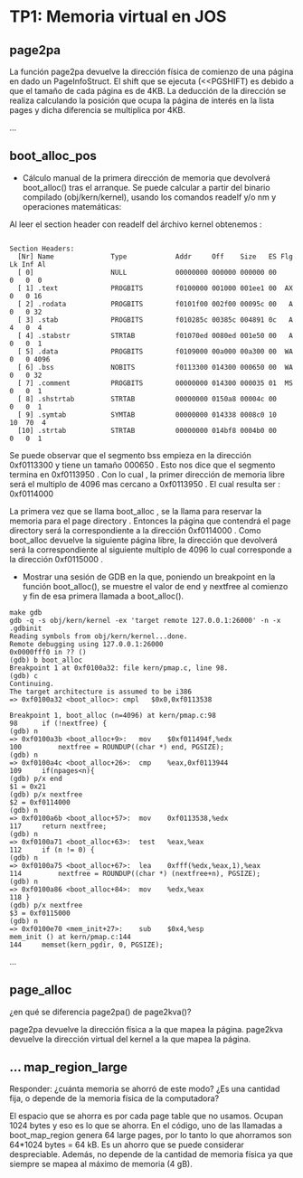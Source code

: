 TP1: Memoria virtual en JOS
===========================

page2pa
-------

La función page2pa devuelve  la dirección física de comienzo de una página en dado un PageInfoStruct. El shift que se ejecuta (<<PGSHIFT) es debido a que el tamaño de cada página es de 4KB.
La deducción de la dirección se realiza calculando la posición que ocupa la página de interés en la lista pages y dicha diferencia se multiplica por 4KB.

...


boot_alloc_pos
--------------

 * Cálculo manual de la primera dirección de memoria que devolverá boot_alloc() tras el arranque. Se puede calcular a partir del binario compilado (obj/kern/kernel), usando los comandos readelf y/o nm y operaciones matemáticas:
 
Al leer el section header con readelf del árchivo kernel obtenemos :

```

Section Headers:
  [Nr] Name              Type            Addr     Off    Size   ES Flg Lk Inf Al
  [ 0]                   NULL            00000000 000000 000000 00      0   0  0
  [ 1] .text             PROGBITS        f0100000 001000 001ee1 00  AX  0   0 16
  [ 2] .rodata           PROGBITS        f0101f00 002f00 00095c 00   A  0   0 32
  [ 3] .stab             PROGBITS        f010285c 00385c 004891 0c   A  4   0  4
  [ 4] .stabstr          STRTAB          f01070ed 0080ed 001e50 00   A  0   0  1
  [ 5] .data             PROGBITS        f0109000 00a000 00a300 00  WA  0   0 4096
  [ 6] .bss              NOBITS          f0113300 014300 000650 00  WA  0   0 32
  [ 7] .comment          PROGBITS        00000000 014300 000035 01  MS  0   0  1
  [ 8] .shstrtab         STRTAB          00000000 0150a8 00004c 00      0   0  1
  [ 9] .symtab           SYMTAB          00000000 014338 0008c0 10     10  70  4
  [10] .strtab           STRTAB          00000000 014bf8 0004b0 00      0   0  1
```

Se puede observar que el segmento bss empieza en la dirección 0xf0113300 y tiene un tamaño 000650 . Esto nos dice que el segmento termina en 0xf0113950 . Con lo cual , la primer dirección de memoria libre será el multiplo de 4096 mas cercano a 0xf0113950 . El cual resulta ser : 0xf0114000 

La primera vez que se llama boot_alloc , se la llama para reservar la memoria para el page directory . Entonces la página que contendrá el page directory será la correspondiente a la dirección 0xf0114000 . Como boot_alloc devuelve la siguiente página libre, la dirección que devolverá será la correspondiente al siguiente multiplo de 4096 lo cual corresponde a la dirección 0xf0115000 . 


 * Mostrar una sesión de GDB en la que, poniendo un breakpoint en la función boot_alloc(), se muestre el valor de end y nextfree al comienzo y fin de esa primera llamada a boot_alloc().

```
make gdb
gdb -q -s obj/kern/kernel -ex 'target remote 127.0.0.1:26000' -n -x .gdbinit
Reading symbols from obj/kern/kernel...done.
Remote debugging using 127.0.0.1:26000
0x0000fff0 in ?? ()
(gdb) b boot_alloc 
Breakpoint 1 at 0xf0100a32: file kern/pmap.c, line 98.
(gdb) c
Continuing.
The target architecture is assumed to be i386
=> 0xf0100a32 <boot_alloc>:	cmpl   $0x0,0xf0113538

Breakpoint 1, boot_alloc (n=4096) at kern/pmap.c:98
98		if (!nextfree) {
(gdb) n
=> 0xf0100a3b <boot_alloc+9>:	mov    $0xf011494f,%edx
100			nextfree = ROUNDUP((char *) end, PGSIZE);
(gdb) n
=> 0xf0100a4c <boot_alloc+26>:	cmp    %eax,0xf0113944
109		if(npages<n){
(gdb) p/x end
$1 = 0x21
(gdb) p/x nextfree 
$2 = 0xf0114000
(gdb) n
=> 0xf0100a6b <boot_alloc+57>:	mov    0xf0113538,%edx
117		return nextfree;
(gdb) n
=> 0xf0100a71 <boot_alloc+63>:	test   %eax,%eax
112		if (n != 0) {
(gdb) n
=> 0xf0100a75 <boot_alloc+67>:	lea    0xfff(%edx,%eax,1),%eax
114			nextfree = ROUNDUP((char *) (nextfree+n), PGSIZE);
(gdb) n
=> 0xf0100a86 <boot_alloc+84>:	mov    %edx,%eax
118	}
(gdb) p/x nextfree 
$3 = 0xf0115000
(gdb) n
=> 0xf0100e70 <mem_init+27>:	sub    $0x4,%esp
mem_init () at kern/pmap.c:144
144		memset(kern_pgdir, 0, PGSIZE);

```

...


page_alloc
----------
¿en qué se diferencia page2pa() de page2kva()?

page2pa devuelve la dirección física a la que mapea la página. 
page2kva devuelve la dirección virtual del kernel a la que mapea la página. 

...
map_region_large
----------

Responder: ¿cuánta memoria se ahorró de este modo? ¿Es una cantidad fija, o depende de la memoria física de la computadora?

El espacio que se ahorra es por cada page table que no usamos. Ocupan 1024 bytes y eso es lo que se ahorra. 
En el código, uno de las llamadas a boot_map_region genera 64 large pages, por lo tanto lo que ahorramos son 64*1024 bytes = 64 kB. 
Es un ahorro que se puede considerar despreciable. Además, no depende de la cantidad de memoria física ya que siempre se mapea al máximo de memoria (4 gB).

